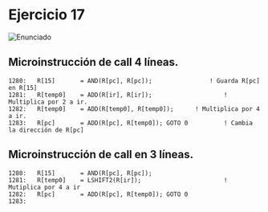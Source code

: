 # Ejercicio 17

![Enunciado](https://github.com/Lukas-De-Angelis-Riva/Estructura-Assembly/blob/master/Guia7/Ejercicio17/Enunciado.JPG)

## Microinstrucción de call 4 líneas.
```assembly
1280:	R[15] 		= AND(R[pc], R[pc]);		    	! Guarda R[pc] en R[15]
1281:	R[temp0] 	= ADD(R[ir], R[ir]);                    ! Multiplica por 2 a ir.
1282:	R[temp0]	= ADD(R[temp0], R[temp0]);		! Multiplica por 4 a ir.
1283:	R[pc]		= ADD(R[pc], R[temp0]); GOTO 0	        ! Cambia la dirección de R[pc]
```

## Microinstrucción de call en 3 líneas.

```assembly
1280:	R[15] 		= AND(R[pc], R[pc]);
1281:	R[temp0] 	= LSHIFT2(R[ir]);                       ! Mutiplica por 4 a ir
1282:	R[pc]		= ADD(R[pc], R[temp0]); GOTO 0
1283:
```
